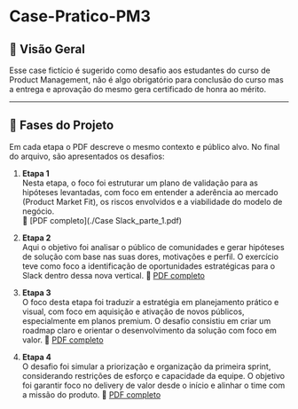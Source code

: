 # Case-Pratico-PM3

## 🧭 Visão Geral
Esse case fictício é sugerido como desafio aos estudantes do curso de Product Management, não é algo obrigatório para conclusão do curso mas a entrega e aprovação do mesmo gera certificado de honra ao mérito. 

---

## 🧩 Fases do Projeto

Em cada etapa o PDF descreve o mesmo contexto e público alvo. No final do arquivo, são apresentados os desafios:

1. **Etapa 1**  
Nesta etapa, o foco foi estruturar um plano de validação para as hipóteses levantadas, com foco em entender a aderência ao mercado (Product Market Fit), os   riscos envolvidos e a viabilidade do modelo de negócio.  
   📄 [PDF completo](./Case Slack_parte_1.pdf)
2. **Etapa 2**  
Aqui o objetivo foi analisar o público de comunidades e gerar hipóteses de solução com base nas suas dores, motivações e perfil. O exercício teve como foco a identificação de oportunidades estratégicas para o Slack dentro dessa nova vertical.
   📄 [PDF completo](./etapa2-problema.pdf)

3. **Etapa 3**  
O foco desta etapa foi traduzir a estratégia em planejamento prático e visual, com foco em aquisição e ativação de novos públicos, especialmente em planos premium. O desafio consistiu em criar um roadmap claro e orientar o desenvolvimento da solução com foco em valor.
   📄 [PDF completo](./etapa3-solucoes.pdf)
 
4. **Etapa 4**  
O desafio foi simular a priorização e organização da primeira sprint, considerando restrições de esforço e capacidade da equipe. O objetivo foi garantir foco no delivery de valor desde o início e alinhar o time com a missão do produto.
   📄 [PDF completo](./etapa3-solucoes.pdf)
